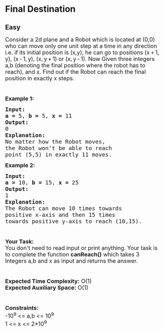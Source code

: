 # Final Destination
## Easy 
<div class="problem-statement">
                <p></p><p><span style="font-size:18px">Consider a 2d plane and a Robot which is located at (0,0) who&nbsp;can move only one unit step at a time&nbsp;in any direction i.e. if its initial position is (x,y), he can go to positions (x + 1, y), (x - 1, y),&nbsp;(x, y + 1) or (x, y - 1). Now Given three integers a,b (denoting the final position where the robot has to reach), and x. Find out if the Robot can reach the final position in exactly x steps.</span></p>

<p>&nbsp;</p>

<p><span style="font-size:18px"><strong>Example 1:</strong></span></p>

<pre><span style="font-size:18px"><strong>Input:</strong></span>
<strong><span style="font-size:18px">a = </span></strong><span style="font-size:18px">5, <strong>b = </strong>5, <strong>x</strong> <strong>= </strong>11</span>
<span style="font-size:18px"><strong>Output:</strong></span>
<span style="font-size:18px">0</span>
<span style="font-size:18px"><strong>Explanation:</strong></span>
<span style="font-size:18px">No matter how the Robot moves,
the Robot won't be able to reach
point (5,5) in exactly 11 moves.</span></pre>

<p><span style="font-size:18px"><strong>Example 2:</strong></span></p>

<pre><span style="font-size:18px"><strong>Input:</strong></span>
<strong><span style="font-size:18px">a = </span></strong><span style="font-size:18px">10, <strong>b = </strong>15, <strong>x</strong> <strong>= </strong>25</span>
<span style="font-size:18px"><strong>Output:</strong></span>
<span style="font-size:18px">1</span>
<span style="font-size:18px"><strong>Explanation:</strong></span>
<span style="font-size:18px">The Robot can move 10 times towards
positive x-axis and then 15 times
towards positive y-axis to reach (10,15).
</span></pre>

<p>&nbsp;</p>

<p><span style="font-size:18px"><strong>Your Task:</strong><br>
You don't need to read input or print anything. Your task is to complete the function <strong>canReach()</strong> which takes 3 Integers a,b and x as input and returns the answer.</span></p>

<p>&nbsp;</p>

<p><span style="font-size:18px"><strong>Expected Time Complexity:</strong> O(1)<br>
<strong>Expected Auxiliary Space:</strong> O(1)</span></p>

<p>&nbsp;</p>

<p><span style="font-size:18px"><strong>Constraints:</strong></span><br>
<span style="font-size:18px">-10<sup>9</sup> &lt;= a,b &lt;= 10<sup>9</sup><br>
1 &lt;= x &lt;= 2*10<sup>9</sup></span></p>
 <p></p>
            </div>